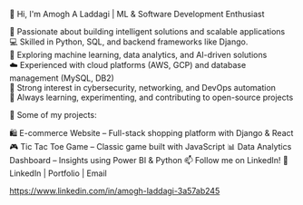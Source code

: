 👋 Hi, I'm Amogh A Laddagi | ML & Software Development Enthusiast


🚀 Passionate about building intelligent solutions and scalable applications<br>
💻 Skilled in Python, SQL, and backend frameworks like Django.<br>
🤖 Exploring machine learning, data analytics, and AI-driven solutions<br>
☁️ Experienced with cloud platforms (AWS, GCP) and database management (MySQL, DB2)<br>
🔐 Strong interest in cybersecurity, networking, and DevOps automation<br>
🎯 Always learning, experimenting, and contributing to open-source projects <br>

📌 Some of my projects:

🛍️ E-commerce Website – Full-stack shopping platform with Django & React
🎮 Tic Tac Toe Game – Classic game built with JavaScript
📊 Data Analytics Dashboard – Insights using Power BI & Python
📫 Follow me on LinkedIn!
🔗 LinkedIn | Portfolio | Email

https://www.linkedin.com/in/amogh-laddagi-3a57ab245

